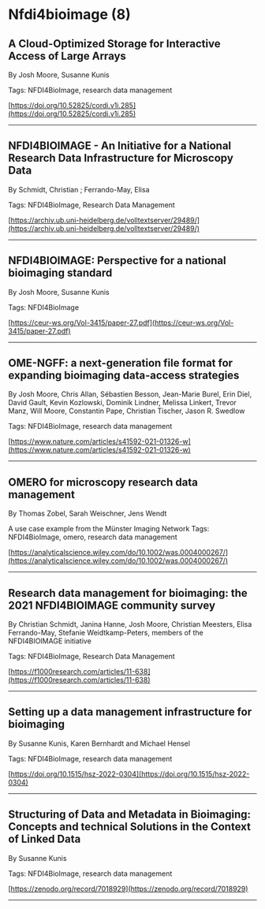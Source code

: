 # Nfdi4bioimage (8)
## A Cloud-Optimized Storage for Interactive Access of Large Arrays

By Josh Moore, Susanne Kunis


Tags: NFDI4BioImage, research data management

[https://doi.org/10.52825/cordi.v1i.285](https://doi.org/10.52825/cordi.v1i.285)


---

## NFDI4BIOIMAGE - An Initiative for a National Research Data Infrastructure for Microscopy Data

By Schmidt, Christian ; Ferrando-May, Elisa


Tags: NFDI4BioImage, Research Data Management

[https://archiv.ub.uni-heidelberg.de/volltextserver/29489/](https://archiv.ub.uni-heidelberg.de/volltextserver/29489/)


---

## NFDI4BIOIMAGE: Perspective for a national bioimaging standard

By Josh Moore, Susanne Kunis


Tags: NFDI4BioImage

[https://ceur-ws.org/Vol-3415/paper-27.pdf](https://ceur-ws.org/Vol-3415/paper-27.pdf)


---

## OME-NGFF: a next-generation file format for expanding bioimaging data-access strategies

By Josh Moore, Chris Allan, Sébastien Besson, Jean-Marie Burel, Erin Diel, David Gault, Kevin Kozlowski, Dominik Lindner, Melissa Linkert, Trevor Manz, Will Moore, Constantin Pape, Christian Tischer, Jason R. Swedlow


Tags: NFDI4BioImage, research data management

[https://www.nature.com/articles/s41592-021-01326-w](https://www.nature.com/articles/s41592-021-01326-w)


---

## OMERO for microscopy research data management

By Thomas Zobel, Sarah Weischner, Jens Wendt



A use case example from the Münster Imaging Network
Tags: NFDI4BioImage, omero, research data management

[https://analyticalscience.wiley.com/do/10.1002/was.0004000267/](https://analyticalscience.wiley.com/do/10.1002/was.0004000267/)


---

## Research data management for bioimaging: the 2021 NFDI4BIOIMAGE community survey

By Christian Schmidt, Janina Hanne, Josh Moore, Christian Meesters, Elisa Ferrando-May, Stefanie Weidtkamp-Peters, members of the NFDI4BIOIMAGE initiative


Tags: NFDI4BioImage, Research Data Management

[https://f1000research.com/articles/11-638](https://f1000research.com/articles/11-638)


---

## Setting up a data management infrastructure for bioimaging

By Susanne Kunis, Karen Bernhardt and Michael Hensel


Tags: NFDI4BioImage, research data management

[https://doi.org/10.1515/hsz-2022-0304](https://doi.org/10.1515/hsz-2022-0304)


---

## Structuring of Data and Metadata in Bioimaging: Concepts and technical Solutions in the Context of Linked Data

By Susanne Kunis


Tags: NFDI4BioImage, research data management

[https://zenodo.org/record/7018929](https://zenodo.org/record/7018929)


---

